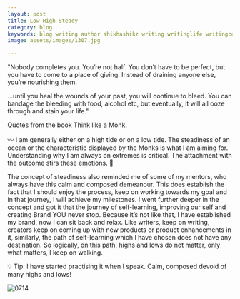 ```yaml
---
layout: post
title: Low High Steady
category: blog
keywords: blog writing author shikhashikz writing writinglife writingcommunity dailyblogpost dailyblogpostchallenge happiness suffering life experiences 
image: assets/images/1307.jpg

---
```

"Nobody completes you. You’re not half. You don’t have to be perfect, but you have to come to a place of giving. Instead of draining anyone else, you’re nourishing them.

…until you heal the wounds of your past, you will continue to bleed. You can bandage the bleeding with food, alcohol etc, but eventually, it will all ooze through and stain your life."

Quotes from the book Think like a Monk.

〰️ I am generally either on a high tide or on a low tide. The steadiness of an ocean or the characteristic displayed by the Monks is what I am aiming for. Understanding why I am always on extremes is critical. The attachment with the outcome stirs these emotions. 🌊

The concept of steadiness also reminded me of some of my mentors, who always have this calm and composed demeanour. This does establish the fact that I should enjoy the process, keep on working towards my goal and in that journey, I will achieve my milestones. I went further deeper in the concept and got it that the journey of self-learning, improving our self and creating Brand YOU never stop. Because it’s not like that, I have established my brand, now I can sit back and relax. Like writers, keep on writing, creators keep on coming up with new products or product enhancements in it, similarly, the path of self-learning which I have chosen does not have any destination. So logically, on this path, highs and lows do not matter, only what matters, I keep on walking.

💡 Tip: I have started practising it when I speak. Calm, composed devoid of many highs and lows! 

![0714](https://user-images.githubusercontent.com/21696121/125568264-806055a9-26fb-4cfc-a69b-0f9180ebd81e.png)


